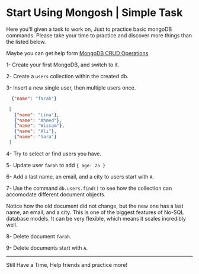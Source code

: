# Start Using Mongosh | Simple Task
Here you'll given a task to work on, Just to practice basic mongoDB commands. 
Please take your time to practice and discover more things than the listed below.

Maybe you can get help form [MongoDB CRUD Operations](https://www.mongodb.com/docs/manual/crud/)

1- Create your first MongoDB, and switch to it.

2- Create a `users` collection within the created db.

3- Insert a new single user, then multiple users once.
  ```json
    {"name": "farah"}
  ```
   ```json
    [
      {"name": "Lina"},
      {"name": "Ahmed"},
      {"name": "Wissam"},
      {"name": "Ali"},
      {"name": "Sara"}
    ]
  ```
4- Try to select or find users you have.

5- Update user `farah` to add `{ age: 25 }`

6- Add a last name, an email, and a city to users start with `A`.

7- Use the command `db.users.find()` to see how the collection can accomodate different document objects.

  Notice how the old document did not change, but the new one has a last name, an email, and a city. This is one of the biggest features of No-SQL database models. It can be very flexible, which means it scales incredibly well.

8- Delete document `farah`.

9- Delete documents start with `A`.

___

Still Have a Time, Help friends and practice more!

